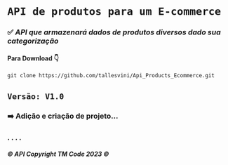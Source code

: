 # `API de produtos para um E-commerce`

### ✅ _*API que armazenará dados de produtos diversos dado sua categorização*_

#### Para Download 👇

``` git
git clone https://github.com/tallesvini/Api_Products_Ecommerce.git
```

## `Versão: V1.0`
### ➡️ Adição e criação de projeto...

### . . . .

#### _© API Copyright TM Code 2023 ©_
